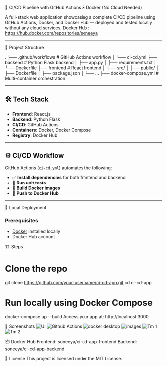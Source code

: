 🚀 CI/CD Pipeline with GitHub Actions & Docker (No Cloud Needed)

A full-stack web application showcasing a complete CI/CD pipeline using GitHub Actions, Docker, and Docker Hub — deployed and tested locally without any cloud services.
Docker Hub : https://hub.docker.com/repositories/soneeya 

---

📁 Project Structure

.
├── .github/workflows # GitHub Actions workflow
│ └── ci-cd.yml
├── backend # Python Flask backend
│ ├── app.py
│ ├── requirements.txt
│ └── Dockerfile
├── frontend # React frontend
│ ├── src/
│ ├── public/
│ ├── Dockerfile
│ ├── package.json
│ └── ...
├── docker-compose.yml # Multi-container orchestration

---

## 🛠️ Tech Stack

- **Frontend**: React.js  
- **Backend**: Python Flask  
- **CI/CD**: GitHub Actions  
- **Containers**: Docker, Docker Compose  
- **Registry**: Docker Hub  

---

## ⚙️ CI/CD Workflow

GitHub Actions (`ci-cd.yml`) automates the following:

- ✅ **Install dependencies** for both frontend and backend
- 🧪 **Run unit tests**
- 🐳 **Build Docker images**
- 🚀 **Push to Docker Hub**

---

🐳 Local Deployment

### Prerequisites
- [Docker](https://docs.docker.com/get-docker/) installed locally
- Docker Hub account

🏗️ Steps

# Clone the repo
git clone https://github.com/your-username/ci-cd-app.git
cd ci-cd-app

# Run locally using Docker Compose
docker-compose up --build
Access your app at: http://localhost:3000

📸 Screenshots
![UI](https://github.com/user-attachments/assets/57f7e127-cdc9-4d37-b96a-ea91c531aabb)
![Github Actions ](https://github.com/user-attachments/assets/0304538c-952b-4345-a7f9-c934fe2700d8)
![docker desktop ](https://github.com/user-attachments/assets/f2421dad-f92a-4b57-8ee3-f4139da2e149)
![images](https://github.com/user-attachments/assets/98461d0d-c933-4803-9c39-27bf59a18a97)
![Tm 1](https://github.com/user-attachments/assets/10903eac-1913-4748-b33b-3057de6650dd)
![Tm 2](https://github.com/user-attachments/assets/8e6a5e5d-c14b-447f-802b-e8b38730eca8)

📦 Docker Hub
Frontend: soneeya/ci-cd-app-frontend
Backend: soneeya/ci-cd-app-backend

📄 License
This project is licensed under the MIT License.
